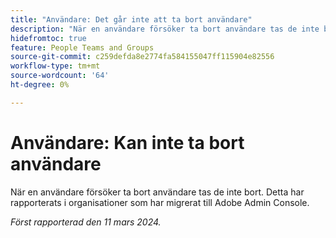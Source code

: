 ```yaml
---
title: "Användare: Det går inte att ta bort användare"
description: "När en användare försöker ta bort användare tas de inte bort. Detta har rapporterats i organisationer som har migrerat till Adobe Admin Console."
hidefromtoc: true
feature: People Teams and Groups
source-git-commit: c259defda8e2774fa584155047ff115904e82556
workflow-type: tm+mt
source-wordcount: '64'
ht-degree: 0%

---
```



# Användare: Kan inte ta bort användare

När en användare försöker ta bort användare tas de inte bort. Detta har rapporterats i organisationer som har migrerat till Adobe Admin Console.

_Först rapporterad den 11 mars 2024._


